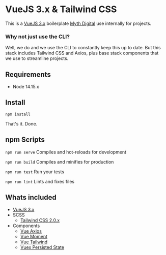 # VueJS 3.x & Tailwind CSS

This is a [VueJS 3.x](https://github.com/vuejs) boilerplate [Myth Digital](https://myth.digital) use internally for projects.

### Why not just use the CLI?

Well, we do and we use the CLI to constantly keep this up to date. But this stack includes Tailwind CSS and Axios, plus base stack components that we use to streamline projects.

## Requirements

- Node 14.15.x

## Install

`npm install`

That's it. Done.

## npm Scripts

`npm run serve`
Compiles and hot-reloads for development

`npm run build`
Compiles and minifies for production

`npm run test`
Run your tests

`npm run lint`
Lints and fixes files

## Whats included

- [VueJS 3.x](https://github.com/vuejs)
- SCSS
   - [Tailwind CSS 2.0.x](https://tailwindcss.com/)
- Components
   - [Vue Axios](https://github.com/imcvampire/vue-axios)
   - [Vue Moment](https://github.com/brockpetrie/vue-moment)
   - [Vue Tailwind](https://github.com/alfonsobries/vue-tailwind)
   - [Vuex Persisted State](https://github.com/robinvdvleuten/vuex-persistedstate)